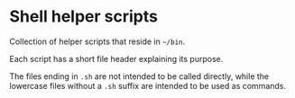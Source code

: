 # Shell helper scripts

Collection of helper scripts that reside in `~/bin`.

Each script has a short file header explaining its purpose.

The files ending in `.sh` are not intended to be called directly,
while the lowercase files without a `.sh` suffix are intended to be used as
commands.
